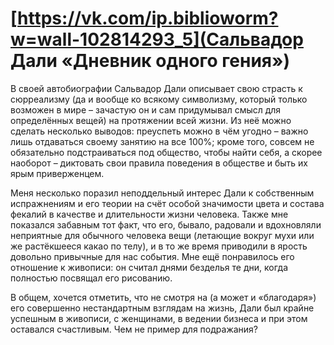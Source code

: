 # [https://vk.com/ip.biblioworm?w=wall-102814293_5](Сальвадор Дали «Дневник одного гения»)

В своей автобиографии Сальвадор Дали описывает свою страсть к сюрреализму (да и вообще ко всякому символизму, который только возможен в мире – зачастую он и сам придумывал смысл для определённых вещей) на протяжении всей жизни.
Из неё можно сделать несколько выводов: преуспеть можно в чём угодно – важно лишь отдаваться своему занятию на все 100%; кроме того, совсем не обязательно подстраиваться под общество, чтобы найти себя, а скорее наоборот – диктовать свои правила поведения в обществе и быть их ярым приверженцем.

Меня несколько поразил неподдельный интерес Дали к собственным испражнениям и его теории на счёт особой значимости цвета и состава фекалий в качестве и длительности жизни человека.
Также мне показался забавным тот факт, что его, бывало, радовали и вдохновляли неприятные для обычного человека вещи (летающие вокруг мухи или же растёкшееся какао по телу), и в то же время приводили в ярость довольно привычные для нас события.
Мне ещё понравилось его отношение к живописи: он считал днями безделья те дни, когда полностью посвящал его рисованию.

В общем, хочется отметить, что не смотря на (а может и «благодаря») его совершенно нестандартным взглядам на жизнь, Дали был крайне успешным в живописи, с женщинами, в ведении бизнеса и при этом оставался счастливым.
Чем не пример для подражания?